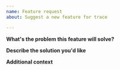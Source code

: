 ```yaml
---
name: Feature request
about: Suggest a new feature for trace

---
```


**What's the problem this feature will solve?**
<!-- A clear and concise description of what the problem is. -->

**Describe the solution you'd like**
<!-- A clear and concise description of what you want to happen. -->

**Additional context**
<!-- Add any other context, links, etc. about the feature here. -->